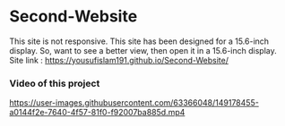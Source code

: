 # Second-Website
This site is not responsive. This site has been designed for a 15.6-inch display. So, want to see a better view, then open it in a 15.6-inch display.
Site link : https://yousufislam191.github.io/Second-Website/

### Video of this project
https://user-images.githubusercontent.com/63366048/149178455-a0144f2e-7640-4f57-81f0-f92007ba885d.mp4

